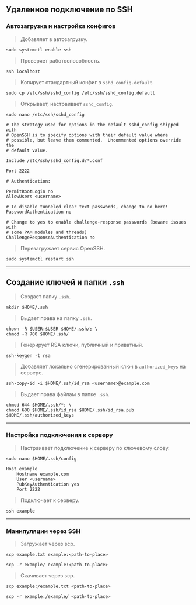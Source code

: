 Удаленное подключение по SSH
----------------------------

### Автозагрузка и настройка конфигов

> Добавляет в автозагрузку.

```shell
sudo systemctl enable ssh
```

> Проверяет работоспособность.

```shell
ssh localhost
```

> Копирует стандартный конфиг в `sshd_config.default`.

```shell
sudo cp /etc/ssh/sshd_config /etc/ssh/sshd_config.default
```

> Открывает, настраивает `sshd_config`.

```shell
sudo nano /etc/ssh/sshd_config
```

```shell
# The strategy used for options in the default sshd_config shipped with
# OpenSSH is to specify options with their default value where
# possible, but leave them commented.  Uncommented options override the
# default value.

Include /etc/ssh/sshd_config.d/*.conf

Port 2222
```

```shell
# Authentication:

PermitRootLogin no
AllowUsers <username>
```

```shell
# To disable tunneled clear text passwords, change to no here!
PasswordAuthentication no

# Change to yes to enable challenge-response passwords (beware issues with
# some PAM modules and threads)
ChallengeResponseAuthentication no
```

> Перезагружает сервис OpenSSH.

```shell
sudo systemctl restart ssh
```

---

## Создание ключей и папки `.ssh`

> Создает папку `.ssh`.

```shell
mkdir $HOME/.ssh
```

> Выдает права на папку `.ssh`.

```shell
chown -R $USER:$USER $HOME/.ssh/; \
chmod -R 700 $HOME/.ssh/
```

> Генерирует RSA ключи, публичный и приватный.

```shell
ssh-keygen -t rsa
```

> Добавляет локально сгенерированный ключ в `authorized_keys` на сервере.

```shell
ssh-copy-id -i $HOME/.ssh/id_rsa <username>@example.com
```

> Выдает права файлам в папке `.ssh`.

```shell
chmod 644 $HOME/.ssh/*; \
chmod 600 $HOME/.ssh/id_rsa $HOME/.ssh/id_rsa.pub $HOME/.ssh/authorized_keys
```

---

### Настройка подключения к серверу

> Настраивает подключение к серверу по ключевому слову.

```shell
sudo nano $HOME/.ssh/config
```

```shell
Host example
    Hostname example.com
    User <username>
    PubKeyAuthentication yes
    Port 2222
```

> Подключает к серверу.

```shell
ssh example
```

---

### Манипуляции через SSH

> Загружает через scp.

```shell
scp example.txt example:<path-to-place>
```

```shell
scp -r example/ example:<path-to-place>
```

> Скачивает через scp.

```shell
scp example:/example.txt <path-to-place>
```

```shell
scp -r example:/example/ <path-to-place>
```
